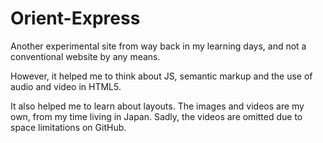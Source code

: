 # Orient-Express

Another experimental site from way back in my learning days, and not a conventional website by any means.

However, it helped me to think about JS, semantic markup and the use of audio and video in HTML5. 

It also helped me to learn about layouts. The images and videos are my own, from my time living in Japan. 
Sadly, the videos are omitted due to space limitations on GitHub.
